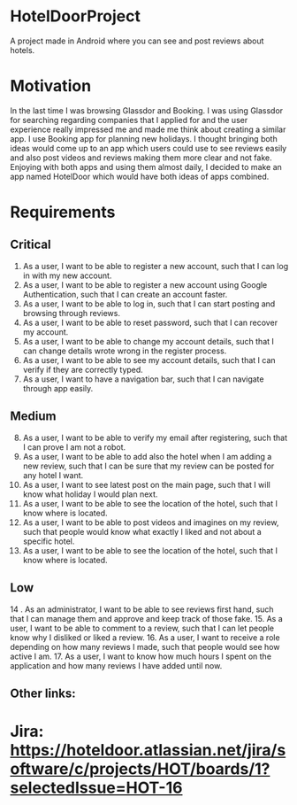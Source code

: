 # HotelDoorProject
A project made in Android where you can see and post reviews about hotels.

# Motivation
In the last time I was browsing Glassdor and Booking. I was using Glassdor for searching regarding companies that I applied for and the user experience really impressed me and made me think about creating a similar app. I use Booking app for planning new holidays. I thought bringing both ideas would come up to an app which users could use to see reviews easily and also post videos and reviews making them more clear and not fake. Enjoying with both apps and using them almost daily, I decided to make an app named HotelDoor which would have both ideas of apps combined.

# Requirements
## Critical
1.  As a user, I want to be able to register a new account, such that I can log in with my new account.
2.  As a user, I want to be able to register a new account using Google Authentication, such that I can create an account faster.
3.  As a user, I want to be able to log in, such that I can start posting and browsing through reviews.
4.  As a user, I want to be able to reset password, such that I can recover my account.
5.  As a user, I want to be able to change my account details, such that I can change details wrote wrong in the register process.
6.  As a user, I want to be able to see my account details, such that I can verify if they are correctly typed.
7.  As a user, I want to have a navigation bar, such that I can navigate through app easily.
## Medium
8.  As a user, I want to be able to verify my email after registering, such that I can prove I am not a robot.
9.  As a user, I want to be able to add also the hotel when I am adding a new review, such that I can be sure that my review can be posted for any hotel I want.
10.  As a user, I want to see latest post on the main page, such that I will know what holiday I would plan next. 
11.  As a user, I want to be able to see the location of the hotel, such that I know where is located.
12.  As a user, I want to be able to post videos and imagines on my review, such that people would know what exactly I liked and not about a specific hotel.
13.  As a user, I want to be able to see the location of the hotel, such that I know where is located.
## Low
14 .  As an administrator, I want to be able to see reviews first hand, such that I can manage them and approve and keep track of those fake.
15.  As a user, I want to be able to comment to a review, such that I can let people know why I disliked or liked a review.
16.  As a user, I want to receive a role depending on how many reviews I made, such that people would see how active I am.
17.  As a user, I want to know how much hours I spent on the application and how many reviews I have added until now.


## Other links:
# Jira: https://hoteldoor.atlassian.net/jira/software/c/projects/HOT/boards/1?selectedIssue=HOT-16
